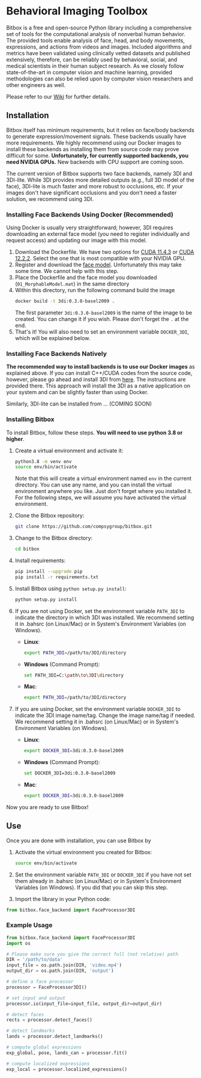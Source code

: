 # Behavioral Imaging Toolbox

Bitbox is a free and open-source Python library including a comprehensive set of tools for the computational analysis of nonverbal human behavior. The provided tools enable analysis of face, head, and body movements, expressions, and actions from videos and images. Included algorithms and metrics have been validated using clinically vetted datasets and published extensively, therefore, can be reliably used by behavioral, social, and medical scientists in their human subject research. As we closely follow state-of-the-art in computer vision and machine learning, provided methodologies can also be relied upon by computer vision researchers and other engineers as well.

Please refer to our [Wiki](https://github.com/compsygroup/bitbox/wiki) for further details.

## Installation

Bitbox itself has minimum requirements, but it relies on face/body backends to generate expression/movement signals. These backends usually have more requirements. We highly recommend using our Docker images to install these backends as installing them from source code may prove difficult for some. **Unfortunately, for currently supported backends, you need NVIDIA GPUs.** New backends with CPU support are coming soon. 

The current version of Bitbox supports two face backends, namely 3DI and 3DI-lite. While 3DI provides more detailed outputs (e.g., full 3D model of the face), 3DI-lite is much faster and more robust to occlusions, etc. If your images don't have significant occlusions and you don't need a faster solution, we recommend using 3DI. 

### Installing Face Backends Using Docker (Recommended)
Using Docker is usually very straightforward; however, 3DI requires downloading an external face model (you need to register individually and request access) and updating our image with this model.

1. Download the Dockerfile. We have two options for [CUDA 11.4.3](https://raw.githubusercontent.com/compsygroup/bitbox/refs/heads/main/docker/cuda11.4_cv4.5/Dockerfile) or [CUDA 12.2.2](https://raw.githubusercontent.com/compsygroup/bitbox/refs/heads/main/docker/cuda12.2_cv4.8/Dockerfile). Select the one that is most compatible with your NVIDIA GPU.
2. Register and download the [face model](https://faces.dmi.unibas.ch/bfm/index.php?nav=1-2&id=downloads). Unfortunately this may take some time. We cannot help with this step.
3. Place the Dockerfile and the face model you downloaded (`01_MorphableModel.mat`) in the same directory
4. Within this directory, run the following command build the image
    ```bash
    docker build -t 3di:0.3.0-basel2009 . 
    ```
    The first parameter `3di:0.3.0-basel2009` is the name of the image to be created. You can change it if you wish. Please don't forget the `.` at the end. 
5. That's it! You will also need to set an environment variable `DOCKER_3DI`, which will be explained below.

### Installing Face Backends Natively
**The recommended way to install backends is to use our Docker images** as explained above. If you can install C++/CUDA codes from the source code, however, please go ahead and install 3DI from [here](https://github.com/compsygroup/3DI). The instructions are provided there. This approach will install the 3DI as a native application on your system and can be slightly faster than using Docker.

Similarly, 3DI-lite can be installed from ... (COMING SOON)

### Installing Bitbox
To install Bitbox, follow these steps. **You will need to use python 3.8 or higher**. 

1. Create a virtual environment and activate it:
    ```bash
    python3.8 -m venv env
    source env/bin/activate
    ```
    Note that this will create a virtual environment named `env` in the current directory. You can use any name, and you can install the virtual environment anywhere you like. Just don't forget where you installed it. For the following steps, we will assume you have activated the virtual environment.

2. Clone the Bitbox repository:
    ```bash
    git clone https://github.com/compsygroup/bitbox.git
    ```

3. Change to the Bitbox directory:
    ```bash
    cd bitbox
    ```

4. Install requirements:
    ```bash
    pip install --upgrade pip
    pip install -r requirements.txt
    ```

5. Install Bitbox using `python setup.py install`:
    ```bash
    python setup.py install
    ```

6. If you are not using Docker, set the environment variable `PATH_3DI` to indicate the directory in which 3DI was installed. We recommend setting it in .bahsrc (on Linux/Mac) or in System's Environment Variables (on Windows).

    - **Linux**:
      ```bash
      export PATH_3DI=/path/to/3DI/directory
      ```

    - **Windows** (Command Prompt):
      ```bash
      set PATH_3DI=C:\path\to\3DI\directory
      ```

    - **Mac**:
      ```bash
      export PATH_3DI=/path/to/3DI/directory
      ```

7. If you are using Docker, set the environment variable `DOCKER_3DI` to indicate the 3DI image name/tag. Change the image name/tag if needed. We recommend setting it in .bahsrc (on Linux/Mac) or in System's Environment Variables (on Windows).

    - **Linux**:
      ```bash
      export DOCKER_3DI=3di:0.3.0-basel2009
      ```

    - **Windows** (Command Prompt):
      ```bash
      set DOCKER_3DI=3di:0.3.0-basel2009
      ```

    - **Mac**:
      ```bash
      export DOCKER_3DI=3di:0.3.0-basel2009
      ```

Now you are ready to use Bitbox!

## Use

Once you are done with installation, you can use Bitbox by

1. Activate the virtual environment you created for Bitbox:
    ```bash
    source env/bin/activate
    ```
2. Set the environment variable `PATH_3DI` or `DOCKER_3DI` if you have not set them already in .bahsrc (on Linux/Mac) or in System's Environment Variables (on Windows). If you did that you can skip this step.

3. Import the library in your Python code:
 ```python
from bitbox.face_backend import FaceProcessor3DI
 ```

### Example Usage

 ```python
from bitbox.face_backend import FaceProcessor3DI
import os

# Please make sure you give the correct full (not relative) path
DIR = '/path/to/data'
input_file = os.path.join(DIR, 'video.mp4') 
output_dir = os.path.join(DIR, 'output')

# define a face processor
processor = FaceProcessor3DI()

# set input and output
processor.io(input_file=input_file, output_dir=output_dir)

# detect faces
rects = processor.detect_faces()

# detect landmarks
lands = processor.detect_landmarks()

# compute global expressions
exp_global, pose, lands_can = processor.fit()

# compute localized expressions
exp_local = processor.localized_expressions()
 ```

